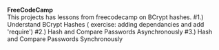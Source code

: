 **FreeCodeCamp**
<br />This projects has lessons from freecodecamp on BCrypt hashes.
#1.) Understand BCrypt Hashes ( exercise: adding dependancies and add  'require')
#2.) Hash and Compare Passwords Asynchronously
#3.) Hash and Compare Passwords Synchronously
